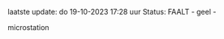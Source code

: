 laatste update: 
do 19-10-2023 17:28   uur 
Status: FAALT - geel - 
<div class="service Y">microstation</div>